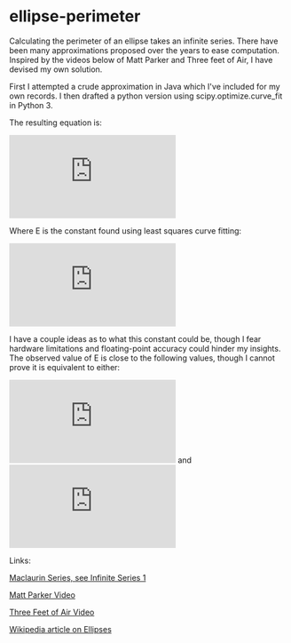 # ellipse-perimeter

Calculating the perimeter of an ellipse takes an infinite series. There have been many approximations proposed over the years to ease computation.
Inspired by the videos below of Matt Parker and Three feet of Air, I have devised my own solution.

First I attempted a crude approximation in Java which I've included for my own records. I then drafted a python version using scipy.optimize.curve_fit in Python 3.

The resulting equation is:

![equation](https://latex.codecogs.com/png.latex?%5Cpagecolor%7Bwhite%7DP%20%3D%20a%20%5Cleft%20%28%20%5Cleft%20%28%202%20%5Cpi%20-4%20%5Cright%20%29%20%5Cleft%20%28%5Cfrac%7Bb%7D%7Ba%7D%20%5Cright%20%29%5EE%20&plus;%204%20%5Cright%20%29)

Where E is the constant found using least squares curve fitting:

![equation](https://latex.codecogs.com/png.latex?%5Cpagecolor%7Bwhite%7DE%20%3D%201.458131%20%5Cpm%20.000012)

I have a couple ideas as to what this constant could be, though I fear hardware limitations and floating-point accuracy could hinder my insights.
The observed value of E is close to the following values, though I cannot prove it is equivalent to either:

![equation](https://latex.codecogs.com/png.latex?%5Cpagecolor%7Bwhite%7D%5Cfrac%7B%5Cpi%7D%7B%5Cpi%20-%201%7D) and ![equation](https://latex.codecogs.com/png.latex?%5Cpagecolor%7Bwhite%7D%5Csqrt%20%5B3%5D%20%7B%5Cpi%7D)

Links:

[Maclaurin Series, see Infinite Series 1](https://www.mathsisfun.com/geometry/ellipse-perimeter.html#:~:text=When%20a%3Db%2C%20the%20ellipse,..%20in%20our%20example\).)

[Matt Parker Video](https://www.youtube.com/watch?v=5nW3nJhBHL0&ab_channel=Stand-upMaths)

[Three Feet of Air Video](https://www.youtube.com/watch?v=qXTGVNwOz0w)

[Wikipedia article on Ellipses](https://en.wikipedia.org/wiki/Ellipse)
